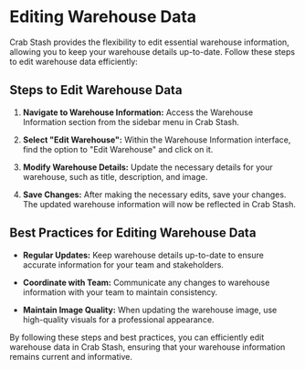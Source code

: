 # Editing Warehouse Data

Crab Stash provides the flexibility to edit essential warehouse information, allowing you to keep your warehouse details up-to-date. Follow these steps to edit warehouse data efficiently:

## Steps to Edit Warehouse Data

1. **Navigate to Warehouse Information:**
   Access the Warehouse Information section from the sidebar menu in Crab Stash.

2. **Select "Edit Warehouse":**
   Within the Warehouse Information interface, find the option to "Edit Warehouse" and click on it.

3. **Modify Warehouse Details:**
   Update the necessary details for your warehouse, such as title, description, and image.

4. **Save Changes:**
   After making the necessary edits, save your changes. The updated warehouse information will now be reflected in Crab Stash.

## Best Practices for Editing Warehouse Data

- **Regular Updates:**
  Keep warehouse details up-to-date to ensure accurate information for your team and stakeholders.

- **Coordinate with Team:**
  Communicate any changes to warehouse information with your team to maintain consistency.

- **Maintain Image Quality:**
  When updating the warehouse image, use high-quality visuals for a professional appearance.

By following these steps and best practices, you can efficiently edit warehouse data in Crab Stash, ensuring that your warehouse information remains current and informative.
